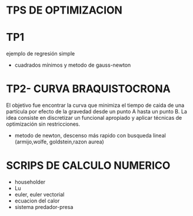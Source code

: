 # TPS DE OPTIMIZACION 

  # TP1
  ejemplo de regresión simple
  - cuadrados mínimos y metodo de gauss-newton

  # TP2- CURVA BRAQUISTOCRONA
  El objetivo fue encontrar la curva que minimiza el tiempo de caida de una partícula por efecto de la gravedad desde un punto A hasta un   punto B. La idea consiste en discretizar un funcional apropiado y aplicar técnicas de optimización sin restricciones. 
  - metodo de newton, descenso más rapido con busqueda lineal (armijo,wolfe, goldstein,razon aurea)
  
# SCRIPS DE CALCULO NUMERICO
  - householder
  - Lu
  - euler, euler vectorial
  - ecuacion del calor
  - sistema predador-presa
  
  
  
